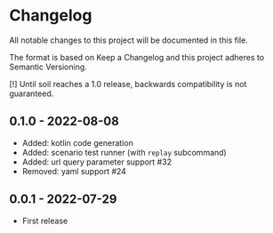 # Changelog

All notable changes to this project will be documented in this file.

The format is based on Keep a Changelog and this project adheres to Semantic Versioning.

[!] Until soil reaches a 1.0 release, backwards compatibility is not guaranteed.

## 0.1.0 - 2022-08-08

- Added: kotlin code generation
- Added: scenario test runner (with `replay` subcommand)
- Added: url query parameter support #32
- Removed: yaml support #24

## 0.0.1 - 2022-07-29

- First release
